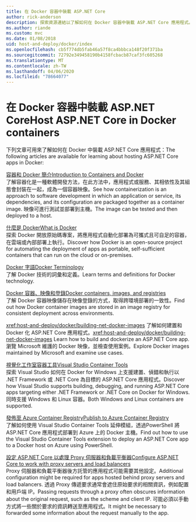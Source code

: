 ```yaml
---
title: 在 Docker 容器中裝載 ASP.NET Core
author: rick-anderson
description: 探索資源連結以了解如何在 Docker 容器中裝載 ASP.NET Core 應用程式。
ms.author: riande
ms.custom: mvc
ms.date: 01/08/2018
uid: host-and-deploy/docker/index
ms.openlocfilehash: cb5f774db5fab46a57f8ca4bbbca148f20f371ba
ms.sourcegitcommit: 72792e349458190b4158fcbacb87caf3fc605268
ms.translationtype: MT
ms.contentlocale: zh-TW
ms.lasthandoff: 04/06/2020
ms.locfileid: "78664077"
---
```

# <a name="host-aspnet-core-in-docker-containers"></a><span data-ttu-id="f3fe8-103">在 Docker 容器中裝載 ASP.NET Core</span><span class="sxs-lookup"><span data-stu-id="f3fe8-103">Host ASP.NET Core in Docker containers</span></span>

<span data-ttu-id="f3fe8-104">下列文章可用來了解如何在 Docker 中裝載 ASP.NET Core 應用程式：</span><span class="sxs-lookup"><span data-stu-id="f3fe8-104">The following articles are available for learning about hosting ASP.NET Core apps in Docker:</span></span>

[<span data-ttu-id="f3fe8-105">容器和 Docker 簡介</span><span class="sxs-lookup"><span data-stu-id="f3fe8-105">Introduction to Containers and Docker</span></span>](/dotnet/standard/microservices-architecture/container-docker-introduction/index)  
<span data-ttu-id="f3fe8-106">了解容器化是一種軟體開發方法，在此方法中，應用程式或服務、其相依性及其組態會封裝在一起，成為一個容器映像。</span><span class="sxs-lookup"><span data-stu-id="f3fe8-106">See how containerization is an approach to software development in which an application or service, its dependencies, and its configuration are packaged together as a container image.</span></span> <span data-ttu-id="f3fe8-107">映像可進行測試並部署到主機。</span><span class="sxs-lookup"><span data-stu-id="f3fe8-107">The image can be tested and then deployed to a host.</span></span>

[<span data-ttu-id="f3fe8-108">什麼是 Docker</span><span class="sxs-lookup"><span data-stu-id="f3fe8-108">What is Docker</span></span>](/dotnet/standard/microservices-architecture/container-docker-introduction/docker-defined)  
<span data-ttu-id="f3fe8-109">探索 Docker 開放原始碼專案，將應用程式自動化部署為可攜式且可自足的容器，在雲端或內部部署上執行。</span><span class="sxs-lookup"><span data-stu-id="f3fe8-109">Discover how Docker is an open-source project for automating the deployment of apps as portable, self-sufficient containers that can run on the cloud or on-premises.</span></span>

[<span data-ttu-id="f3fe8-110">Docker 字語</span><span class="sxs-lookup"><span data-stu-id="f3fe8-110">Docker Terminology</span></span>](/dotnet/standard/microservices-architecture/container-docker-introduction/docker-terminology)  
<span data-ttu-id="f3fe8-111">了解 Docker 技術的詞彙和定義。</span><span class="sxs-lookup"><span data-stu-id="f3fe8-111">Learn terms and definitions for Docker technology.</span></span>

[<span data-ttu-id="f3fe8-112">Docker 容器、映像和登錄</span><span class="sxs-lookup"><span data-stu-id="f3fe8-112">Docker containers, images, and registries</span></span>](/dotnet/standard/microservices-architecture/container-docker-introduction/docker-containers-images-registries)  
<span data-ttu-id="f3fe8-113">了解 Docker 容器映像儲存在映像登錄的方式，取得跨環境部署的一致性。</span><span class="sxs-lookup"><span data-stu-id="f3fe8-113">Find out how Docker container images are stored in an image registry for consistent deployment across environments.</span></span>

<span data-ttu-id="f3fe8-114"><xref:host-and-deploy/docker/building-net-docker-images> 了解如何建置和 Docker 化 ASP.NET Core 應用程式。</span><span class="sxs-lookup"><span data-stu-id="f3fe8-114"><xref:host-and-deploy/docker/building-net-docker-images> Learn how to build and dockerize an ASP.NET Core app.</span></span> <span data-ttu-id="f3fe8-115">瀏覽 Microsoft 維護的 Docker 映像，並檢查使用案例。</span><span class="sxs-lookup"><span data-stu-id="f3fe8-115">Explore Docker images maintained by Microsoft and examine use cases.</span></span>

[<span data-ttu-id="f3fe8-116">視覺化工作室容器工具</span><span class="sxs-lookup"><span data-stu-id="f3fe8-116">Visual Studio Container Tools</span></span>](xref:host-and-deploy/docker/visual-studio-tools-for-docker)  
<span data-ttu-id="f3fe8-117">探索 Visual Studio 如何在 Docker for Windows 上支援建置、偵錯和執行以 .NET Framework 或 .NET Core 為目標的 ASP.NET Core 應用程式。</span><span class="sxs-lookup"><span data-stu-id="f3fe8-117">Discover how Visual Studio supports building, debugging, and running ASP.NET Core apps targeting either .NET Framework or .NET Core on Docker for Windows.</span></span> <span data-ttu-id="f3fe8-118">同時支援 Windows 和 Linux 容器。</span><span class="sxs-lookup"><span data-stu-id="f3fe8-118">Both Windows and Linux containers are supported.</span></span>

[<span data-ttu-id="f3fe8-119">發佈至 Azure Container Registry</span><span class="sxs-lookup"><span data-stu-id="f3fe8-119">Publish to Azure Container Registry</span></span>](/azure/vs-azure-tools-docker-hosting-web-apps-in-docker)  
<span data-ttu-id="f3fe8-120">了解如何使用 Visual Studio Container Tools 延伸模組，透過PowerShell 將 ASP.NET Core 應用程式部署到 Azure 上的 Docker 主機。</span><span class="sxs-lookup"><span data-stu-id="f3fe8-120">Find out how to use the Visual Studio Container Tools extension to deploy an ASP.NET Core app to a Docker host on Azure using PowerShell.</span></span>

[<span data-ttu-id="f3fe8-121">設定 ASP.NET Core 以處理 Proxy 伺服器和負載平衡器</span><span class="sxs-lookup"><span data-stu-id="f3fe8-121">Configure ASP.NET Core to work with proxy servers and load balancers</span></span>](xref:host-and-deploy/proxy-load-balancer)  
<span data-ttu-id="f3fe8-122">Proxy 伺服器和負載平衡器後方託管的應用程式可能需要其他設定。</span><span class="sxs-lookup"><span data-stu-id="f3fe8-122">Additional configuration might be required for apps hosted behind proxy servers and load balancers.</span></span> <span data-ttu-id="f3fe8-123">透過 Proxy 傳遞要求通常會遮住原始要求的相關資訊，例如配置和用戶端 IP。</span><span class="sxs-lookup"><span data-stu-id="f3fe8-123">Passing requests through a proxy often obscures information about the original request, such as the scheme and client IP.</span></span> <span data-ttu-id="f3fe8-124">可能必須以手動方式將一些關於要求的資訊轉送至應用程式。</span><span class="sxs-lookup"><span data-stu-id="f3fe8-124">It might be necessary to forwarded some information about the request manually to the app.</span></span>
